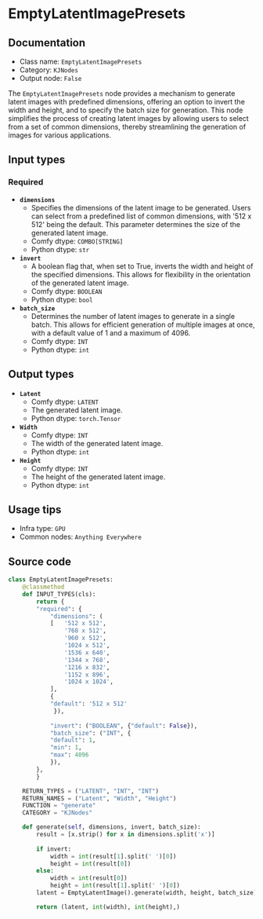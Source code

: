 # EmptyLatentImagePresets
## Documentation
- Class name: `EmptyLatentImagePresets`
- Category: `KJNodes`
- Output node: `False`

The `EmptyLatentImagePresets` node provides a mechanism to generate latent images with predefined dimensions, offering an option to invert the width and height, and to specify the batch size for generation. This node simplifies the process of creating latent images by allowing users to select from a set of common dimensions, thereby streamlining the generation of images for various applications.
## Input types
### Required
- **`dimensions`**
    - Specifies the dimensions of the latent image to be generated. Users can select from a predefined list of common dimensions, with '512 x 512' being the default. This parameter determines the size of the generated latent image.
    - Comfy dtype: `COMBO[STRING]`
    - Python dtype: `str`
- **`invert`**
    - A boolean flag that, when set to True, inverts the width and height of the specified dimensions. This allows for flexibility in the orientation of the generated latent image.
    - Comfy dtype: `BOOLEAN`
    - Python dtype: `bool`
- **`batch_size`**
    - Determines the number of latent images to generate in a single batch. This allows for efficient generation of multiple images at once, with a default value of 1 and a maximum of 4096.
    - Comfy dtype: `INT`
    - Python dtype: `int`
## Output types
- **`Latent`**
    - Comfy dtype: `LATENT`
    - The generated latent image.
    - Python dtype: `torch.Tensor`
- **`Width`**
    - Comfy dtype: `INT`
    - The width of the generated latent image.
    - Python dtype: `int`
- **`Height`**
    - Comfy dtype: `INT`
    - The height of the generated latent image.
    - Python dtype: `int`
## Usage tips
- Infra type: `GPU`
- Common nodes: `Anything Everywhere`


## Source code
```python
class EmptyLatentImagePresets:
    @classmethod
    def INPUT_TYPES(cls):  
        return {
        "required": {
            "dimensions": (
            [   '512 x 512',
                '768 x 512',
                '960 x 512',
                '1024 x 512',
                '1536 x 640',
                '1344 x 768',
                '1216 x 832',
                '1152 x 896',
                '1024 x 1024',
            ],
            {
            "default": '512 x 512'
             }),
           
            "invert": ("BOOLEAN", {"default": False}),
            "batch_size": ("INT", {
            "default": 1,
            "min": 1,
            "max": 4096
            }),
        },
        }

    RETURN_TYPES = ("LATENT", "INT", "INT")
    RETURN_NAMES = ("Latent", "Width", "Height")
    FUNCTION = "generate"
    CATEGORY = "KJNodes"

    def generate(self, dimensions, invert, batch_size):
        result = [x.strip() for x in dimensions.split('x')]
        
        if invert:
            width = int(result[1].split(' ')[0])
            height = int(result[0])
        else:
            width = int(result[0])
            height = int(result[1].split(' ')[0])
        latent = EmptyLatentImage().generate(width, height, batch_size)[0]

        return (latent, int(width), int(height),)

```
